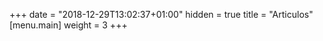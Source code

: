+++
date = "2018-12-29T13:02:37+01:00"
hidden = true
title = "Articulos"
[menu.main]
weight = 3
+++
